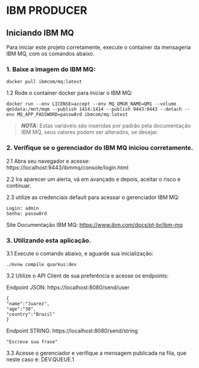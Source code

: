 # IBM PRODUCER
## Iniciando IBM MQ
Para iniciar este projeto corretamente, execute o container da mensageria IBM MQ, com os comandos abaixo.

### 1. Baixe a imagem do IBM MQ:
```shell script
docker pull ibmcom/mq:latest
```
1.2 Rode o container docker para iniciar o IBM MQ:
```shell script
docker run --env LICENSE=accept --env MQ_QMGR_NAME=QM1 --volume qm1data:/mnt/mqm --publish 1414:1414 --publish 9443:9443 --detach --env MQ_APP_PASSWORD=passw0rd ibmcom/mq:latest
```
> **_NOTA:_** Estas variáveis são inseridas por padrão pela documentação IBM MQ, seus valores podem ser alterados, se desejar.

### 2. Verifique se o gerenciador do IBM MQ iniciou corretamente.

2.1 Abra seu navegador e acesse: https://localhost:9443/ibmmq/console/login.html

2.2 Ira aparecer um alerta, vá em avançado e depois, aceitar o risco e continuar.

2.3 utilize as credenciais default para acessar o gerenciador IBM MQ:
```
Login: admin
Senha: passw0rd
```
Site Documentação IBM MQ: https://www.ibm.com/docs/pt-br/ibm-mq

### 3. Utilizando esta aplicação.
3.1 Execute o comando abaixo, e aguarde sua inicialização:
```shell script
./mvnw compile quarkus:dev
```
3.2 Utilize o API Client de sua preferência e acesse os endpoints:

Endpoint JSON: https://localhost:8080/send/user
```
{
"name":"Juarez",
"age":"30",
"country":"Brazil"
}
```
Endpoint STRING: https://localhost:8080/send/string
```
"Escreva sua frase"
```

3.3 Acesse o gerenciador e verifique a mensagem publicada na fila, que neste caso e: DEV.QUEUE.1
